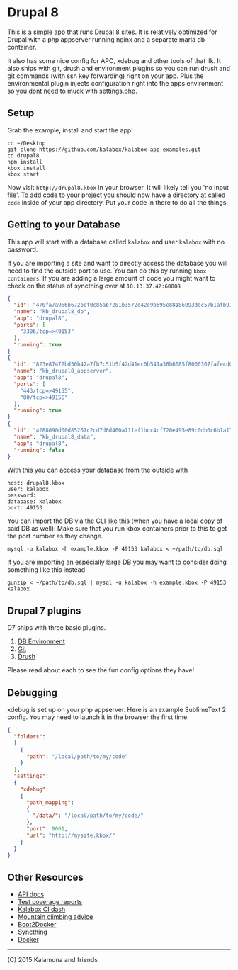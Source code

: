 Drupal 8
===================

This is a simple app that runs Drupal 8 sites. It is relatively optimized for Drupal with a php appserver running nginx and a separate maria db container.

It also has some nice config for APC, xdebug and other tools of that ilk. It also ships with git, drush and environment plugins so you can run drush and git commands (with ssh key forwarding) right on your app. Plus the environmental plugin injects configuration right into the apps environment so you dont need to muck with settings.php.

## Setup

Grab the example, install and start the app!

```
cd ~/Desktop
git clone https://github.com/kalabox/kalabox-app-examples.git
cd drupal8
npm install
kbox install
kbox start
```

Now visit `http://drupal8.kbox` in your browser. It will likely tell you 'no input file'. To add code to your project you should now have a directory at called `code` inside of your app directory. Put your code in there to do all the things.

## Getting to your Database

This app will start with a database called `kalabox` and user `kalabox` with no password.

If you are importing a site and want to directly access the database you will need to find the outside port to use. You can do this by running `kbox containers`. If you are adding a large amount of code you might want to check on the status of syncthing over at `10.13.37.42:60008`

```json
{
  "id": "470fa7a966b672bcf0c85ab7281b3572d42e9b695e88186093dec57b1afb91c5",
  "name": "kb_drupal8_db",
  "app": "drupal8",
  "ports": [
    "3306/tcp=>49153"
  ],
  "running": true
}
{
  "id": "823e87472bd50b42a7fb7c51b5f42d41ec0b541a36b6085f8000367fafecd02f",
  "name": "kb_drupal8_appserver",
  "app": "drupal8",
  "ports": [
    "443/tcp=>49155",
    "80/tcp=>49156"
  ],
  "running": true
}
{
  "id": "4288090d00d85267c2cd7d6d460a711ef1bcc4cf720e495e89c0db0c6b1a1753",
  "name": "kb_drupal8_data",
  "app": "drupal8",
  "running": false
}
```

With this you can access your database from the outside with

```
host: drupal8.kbox
user: kalabox
password:
database: kalabox
port: 49153
```

You can import the DB via the CLI like this (when you have a local copy of said DB as well):
Make sure that you run kbox containers prior to this to get the port number as they change.

```
mysql -u kalabox -h example.kbox -P 49153 kalabox < ~/path/to/db.sql
```

If you are importing an especially large DB you may want to consider doing something like this
instead

```
gunzip < ~/path/to/db.sql | mysql -u kalabox -h example.kbox -P 49153 kalabox
```

## Drupal 7 plugins

D7 ships with three basic plugins.

1. [DB Environment](https://github.com/kalabox/kalabox-plugin-dbenv)
2. [Git](https://github.com/kalabox/kalabox-plugin-git)
3. [Drush](https://github.com/kalabox/kalabox-plugin-drush)

Please read about each to see the fun config options they have!

## Debugging

xdebug is set up on your php appserver. Here is an example SublimeText 2 config.
You may need to launch it in the browser the first time.

```json
{
  "folders":
  [
    {
      "path": "/local/path/to/my/code"
    }
  ],
  "settings":
  {
    "xdebug":
    {
      "path_mapping":
      {
        "/data/": "/local/path/to/my/code/"
      },
      "port": 9001,
      "url": "http://mysite.kbox/"
    }
  }
}
```

## Other Resources

* [API docs](http://api.kalabox.me/)
* [Test coverage reports](http://coverage.kalabox.me/)
* [Kalabox CI dash](http://ci.kalabox.me/)
* [Mountain climbing advice](https://www.youtube.com/watch?v=tkBVDh7my9Q)
* [Boot2Docker](https://github.com/boot2docker/boot2docker)
* [Syncthing](https://github.com/syncthing/syncthing)
* [Docker](https://github.com/docker/docker)

-------------------------------------------------------------------------------------
(C) 2015 Kalamuna and friends

